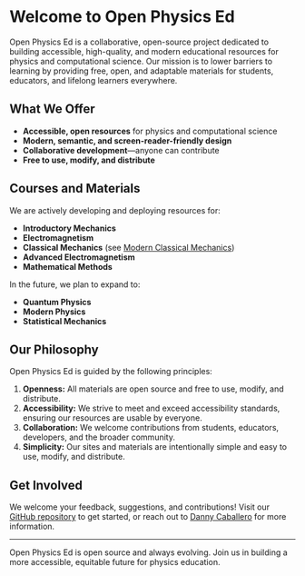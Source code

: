 

# Welcome to Open Physics Ed

Open Physics Ed is a collaborative, open-source project dedicated to building accessible, high-quality, and modern educational resources for physics and computational science. Our mission is to lower barriers to learning by providing free, open, and adaptable materials for students, educators, and lifelong learners everywhere.

## What We Offer
- **Accessible, open resources** for physics and computational science
- **Modern, semantic, and screen-reader-friendly design**
- **Collaborative development**—anyone can contribute
- **Free to use, modify, and distribute**

## Courses and Materials
We are actively developing and deploying resources for:
- **Introductory Mechanics**
- **Electromagnetism**
- **Classical Mechanics** (see [Modern Classical Mechanics](https://dannycaballero.info/modern-classical-mechanics/))
- **Advanced Electromagnetism**
- **Mathematical Methods**

In the future, we plan to expand to:
- **Quantum Physics**
- **Modern Physics**
- **Statistical Mechanics**

## Our Philosophy
Open Physics Ed is guided by the following principles:
1. **Openness:** All materials are open source and free to use, modify, and distribute.
2. **Accessibility:** We strive to meet and exceed accessibility standards, ensuring our resources are usable by everyone.
3. **Collaboration:** We welcome contributions from students, educators, developers, and the broader community.
4. **Simplicity:** Our sites and materials are intentionally simple and easy to use, modify, and distribute.

## Get Involved
We welcome your feedback, suggestions, and contributions! Visit our [GitHub repository](https://github.com/open-physics-ed/open-physics-ed-org.github.io) to get started, or reach out to [Danny Caballero](https://dannycab.github.io/) for more information.

---

Open Physics Ed is open source and always evolving. Join us in building a more accessible, equitable future for physics education.
